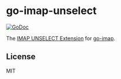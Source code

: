 # go-imap-unselect

[![GoDoc](https://godoc.org/github.com/emersion/go-imap-unselect?status.svg)](https://godoc.org/github.com/emersion/go-imap-unselect)

The [IMAP UNSELECT Extension](https://tools.ietf.org/html/rfc3691) for [go-imap](https://github.com/emersion/go-imap).

## License

MIT
